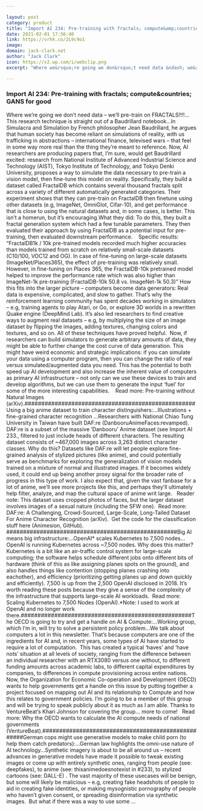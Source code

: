```yaml
---

layout: post
category: product
title: "Import AI 234: Pre-training with fractals; compute&amp;countries; GANS for good"
date: 2021-02-01 17:56:40
link: https://vrhk.co/2L9c9o1
image: 
domain: jack-clark.net
author: "Jack Clark"
icon: https://s2.wp.com/i/webclip.png
excerpt: "Where we&rsquo;re going we don&rsquo;t need data &ndash; we&rsquo;ll pre-train on FRACTALS!!!!&hellip;This research technique is straight out of a Baudrillard notebook&hellip;In Simulacra and Simulation by French philosopher Jean Baudrillard, he argues that human society has become reliant on simulations of reality, with us trafficking in abstractions &ndash; international finance, televised wars &ndash; that feel in some way more real than the thing they&rsquo;re meant to reference. Now, AI researchers are producing papers that, I&rsquo;m sure, would get Baudrillard excited: research from National Institute of Advanced Industrial Science and Technology (AIST), Tokyo Institute of Technology, and Tokyo Denki University, proposes a way to simulate the data necessary to pre-train a vision model, then fine-tune this model on reality. Specifically, they build a dataset called FractalDB which contains several thousand fractals split across a variety of different automatically generated categories. Their experiment shows that they can pre-train on FractalDB then finetune using other datasets (e.g, ImageNet, OmniGlot, Cifar-10), and get performance that is close to using the natural datasets and, in some cases, is better. This isn&rsquo;t a homerun, but it&rsquo;s encouraging.What they did: To do this, they built a fractal generation system which had a few tunable parameters. They then evaluated their approach by using FractalDB as a potential input for pre-training, then evaluated downstream performance.&nbsp; &nbsp; Specific results: &ldquo;FractalDB1k / 10k pre-trained models recorded much higher accuracies than models trained from scratch on relatively small-scale datasets (C10/100, VOC12 and OG). In case of fine-tuning on large-scale datasets (ImageNet/Places365), the effect of pre-training was relatively small. However, in fine-tuning on Places 365, the FractalDB-10k pretrained model helped to improve the performance rate which was also higher than ImageNet-1k pre-training (FractalDB-10k 50.8 vs. ImageNet-1k 50.3)&rdquo; How this fits into the larger picture &ndash; computers become data generators: Real data is expensive, complicated, and slow to gather. That&rsquo;s why the reinforcement learning community has spent decades working in simulators &ndash; e.g, training agents to play Atari, or Go, or explore 3D worlds in a rewritten Quake engine (DeepMind Lab). It&rsquo;s also led researchers to find creative ways to augment real datasets &ndash; e.g, by multiplying the size of an image dataset by flipping the images, adding textures, changing colors and textures, and so on. All of these techniques have proved helpful.&nbsp; Now, if researchers can build simulators to generate arbitrary amounts of data, they might be able to further change the cost curve of data generation. This might have weird economic and strategic implications: if you can simulate your data using a computer program, then you can change the ratio of real versus simulated/augmented data you need. This has the potential to both speed up AI development and also increase the inherent value of computers as primary AI infrastructure &ndash; not only can we use these devices to train and develop algorithms, but we can use them to generate the input &lsquo;fuel&rsquo; for some of the more interesting capabilities. &nbsp;&nbsp; Read more: Pre-training without Natural Images (arXiv).###################################################Using a big anime dataset to train character distinguishers:&hellip;Illustrations + fine-grained character recognition &hellip;Researchers with National Chiao Tung University in Taiwan have built DAF:re (DanbooruAnimeFaces:revamped). DAF:re is a subset of the massive &lsquo;Danbooru&rsquo; Anime dataset (see Import AI 233., filtered to just include heads of different characters. The resulting dataset consists of ~467,000 images across 3,263 distinct character classes. Why do this? Datasets like DAF:re will let people explore fine-grained analysis of stylized pictures (like anime), and could potentially serve as benchmarks for exploring the generalization of vision models trained on a mixture of normal and illustrated images. If it becomes widely used, it could end up being another proxy signal for the broader rate of progress in this type of work. I also expect that, given the vast fanbase for a lot of anime, we&rsquo;ll see more projects like this, and perhaps they&rsquo;ll ultimately help filter, analyze, and map the cultural space of anime writ large. &nbsp; Reader note: This dataset uses cropped photos of faces, but the larger dataset involves images of a sexual nature (including the SFW one).&nbsp; Read more: DAF:re: A Challenging, Crowd-Sourced, Large-Scale, Long-Tailed Dataset For Anime Character Recognition (arXiv).&nbsp; Get the code for the classification stuff here (Animesion, GitHub). ###################################################Big AI means big infrastructure:&hellip;OpenAI* scales Kubernetes to 7,500 nodes&hellip;OpenAI is running Kubernetes across ~7,500 nodes. Why does this matter? Kubernetes is a bit like an air-traffic control system for large-scale computing; the software helps schedule different jobs onto different bits of hardware (think of this as like assigning planes spots on the ground), and also handles things like contention (stopping planes crashing into eachother), and efficiency (prioritizing getting planes up and down quickly and efficiently). 7,500 is up from the 2,500 OpenAI disclosed in 2018. It&rsquo;s worth reading these posts because they give a sense of the complexity of the infrastructure that supports large-scale AI workloads.&nbsp; Read more: Scaling Kubernetes to 7,500 Nodes (OpenAI).*Note: I used to work at OpenAI and no longer work there.###################################################The OECD is going to try and get a handle on AI &amp; Compute:&hellip;Working group, which I&rsquo;m in, will try to solve a persistent policy problem&hellip;We talk about computers a lot in this newsletter. That&rsquo;s because computers are one of the ingredients for AI and, in recent years, some types of AI have started to require a lot of computation.&nbsp; This has created a typical &lsquo;haves&rsquo; and &lsquo;have nots&rsquo; situation at all levels of society, ranging from the difference between an individual researcher with an RTX3080 versus one without, to different funding amounts across academic labs, to different capital expenditures by companies, to differences in compute provisioning across entire nations.&nbsp; Now, the Organization for Economic Co-operation and Development (OECD) wants to help governments get a handle on this issue by putting together a project focused on mapping out AI and its relationship to Compute and how this relates to government policies. I&rsquo;m going to be a member of this group and will be trying to speak publicly about it as much as I am able. Thanks to VentureBeat&rsquo;s Khari Johnson for covering the group&hellip; more to come!  &nbsp; Read more: Why the OECD wants to calculate the AI compute needs of national governments (VentureBeat).###################################################German cops might use generative models to make child porn (to help them catch predators):&hellip;German law highlights the omni-use nature of AI technology&hellip;Synthetic imagery is about to be all around us &ndash; recent advances in generative models have made it possible to tweak existing images or come up with entirely synthetic ones, ranging from people (see: deepfakes), to anime (see: thisanimedoesnotexist in #233), to stylized cartoons (see: DALL-E) . The vast majority of these usecases will be benign, but some will likely be malicious &ndash; e.g, creating fake headshots of people to aid in creating fake identities, or making mysognistic pornography of people who haven&rsquo;t given consent, or spreading disinformation via synthetic images.&nbsp; But what if there was a way to use some …"

---
```


### Import AI 234: Pre-training with fractals; compute&amp;countries; GANS for good

Where we&rsquo;re going we don&rsquo;t need data &ndash; we&rsquo;ll pre-train on FRACTALS!!!!&hellip;This research technique is straight out of a Baudrillard notebook&hellip;In Simulacra and Simulation by French philosopher Jean Baudrillard, he argues that human society has become reliant on simulations of reality, with us trafficking in abstractions &ndash; international finance, televised wars &ndash; that feel in some way more real than the thing they&rsquo;re meant to reference. Now, AI researchers are producing papers that, I&rsquo;m sure, would get Baudrillard excited: research from National Institute of Advanced Industrial Science and Technology (AIST), Tokyo Institute of Technology, and Tokyo Denki University, proposes a way to simulate the data necessary to pre-train a vision model, then fine-tune this model on reality. Specifically, they build a dataset called FractalDB which contains several thousand fractals split across a variety of different automatically generated categories. Their experiment shows that they can pre-train on FractalDB then finetune using other datasets (e.g, ImageNet, OmniGlot, Cifar-10), and get performance that is close to using the natural datasets and, in some cases, is better. This isn&rsquo;t a homerun, but it&rsquo;s encouraging.What they did: To do this, they built a fractal generation system which had a few tunable parameters. They then evaluated their approach by using FractalDB as a potential input for pre-training, then evaluated downstream performance.&nbsp; &nbsp; Specific results: &ldquo;FractalDB1k / 10k pre-trained models recorded much higher accuracies than models trained from scratch on relatively small-scale datasets (C10/100, VOC12 and OG). In case of fine-tuning on large-scale datasets (ImageNet/Places365), the effect of pre-training was relatively small. However, in fine-tuning on Places 365, the FractalDB-10k pretrained model helped to improve the performance rate which was also higher than ImageNet-1k pre-training (FractalDB-10k 50.8 vs. ImageNet-1k 50.3)&rdquo; How this fits into the larger picture &ndash; computers become data generators: Real data is expensive, complicated, and slow to gather. That&rsquo;s why the reinforcement learning community has spent decades working in simulators &ndash; e.g, training agents to play Atari, or Go, or explore 3D worlds in a rewritten Quake engine (DeepMind Lab). It&rsquo;s also led researchers to find creative ways to augment real datasets &ndash; e.g, by multiplying the size of an image dataset by flipping the images, adding textures, changing colors and textures, and so on. All of these techniques have proved helpful.&nbsp; Now, if researchers can build simulators to generate arbitrary amounts of data, they might be able to further change the cost curve of data generation. This might have weird economic and strategic implications: if you can simulate your data using a computer program, then you can change the ratio of real versus simulated/augmented data you need. This has the potential to both speed up AI development and also increase the inherent value of computers as primary AI infrastructure &ndash; not only can we use these devices to train and develop algorithms, but we can use them to generate the input &lsquo;fuel&rsquo; for some of the more interesting capabilities. &nbsp;&nbsp; Read more: Pre-training without Natural Images (arXiv).###################################################Using a big anime dataset to train character distinguishers:&hellip;Illustrations + fine-grained character recognition &hellip;Researchers with National Chiao Tung University in Taiwan have built DAF:re (DanbooruAnimeFaces:revamped). DAF:re is a subset of the massive &lsquo;Danbooru&rsquo; Anime dataset (see Import AI 233., filtered to just include heads of different characters. The resulting dataset consists of ~467,000 images across 3,263 distinct character classes. Why do this? Datasets like DAF:re will let people explore fine-grained analysis of stylized pictures (like anime), and could potentially serve as benchmarks for exploring the generalization of vision models trained on a mixture of normal and illustrated images. If it becomes widely used, it could end up being another proxy signal for the broader rate of progress in this type of work. I also expect that, given the vast fanbase for a lot of anime, we&rsquo;ll see more projects like this, and perhaps they&rsquo;ll ultimately help filter, analyze, and map the cultural space of anime writ large. &nbsp; Reader note: This dataset uses cropped photos of faces, but the larger dataset involves images of a sexual nature (including the SFW one).&nbsp; Read more: DAF:re: A Challenging, Crowd-Sourced, Large-Scale, Long-Tailed Dataset For Anime Character Recognition (arXiv).&nbsp; Get the code for the classification stuff here (Animesion, GitHub). ###################################################Big AI means big infrastructure:&hellip;OpenAI* scales Kubernetes to 7,500 nodes&hellip;OpenAI is running Kubernetes across ~7,500 nodes. Why does this matter? Kubernetes is a bit like an air-traffic control system for large-scale computing; the software helps schedule different jobs onto different bits of hardware (think of this as like assigning planes spots on the ground), and also handles things like contention (stopping planes crashing into eachother), and efficiency (prioritizing getting planes up and down quickly and efficiently). 7,500 is up from the 2,500 OpenAI disclosed in 2018. It&rsquo;s worth reading these posts because they give a sense of the complexity of the infrastructure that supports large-scale AI workloads.&nbsp; Read more: Scaling Kubernetes to 7,500 Nodes (OpenAI).*Note: I used to work at OpenAI and no longer work there.###################################################The OECD is going to try and get a handle on AI &amp; Compute:&hellip;Working group, which I&rsquo;m in, will try to solve a persistent policy problem&hellip;We talk about computers a lot in this newsletter. That&rsquo;s because computers are one of the ingredients for AI and, in recent years, some types of AI have started to require a lot of computation.&nbsp; This has created a typical &lsquo;haves&rsquo; and &lsquo;have nots&rsquo; situation at all levels of society, ranging from the difference between an individual researcher with an RTX3080 versus one without, to different funding amounts across academic labs, to different capital expenditures by companies, to differences in compute provisioning across entire nations.&nbsp; Now, the Organization for Economic Co-operation and Development (OECD) wants to help governments get a handle on this issue by putting together a project focused on mapping out AI and its relationship to Compute and how this relates to government policies. I&rsquo;m going to be a member of this group and will be trying to speak publicly about it as much as I am able. Thanks to VentureBeat&rsquo;s Khari Johnson for covering the group&hellip; more to come!  &nbsp; Read more: Why the OECD wants to calculate the AI compute needs of national governments (VentureBeat).###################################################German cops might use generative models to make child porn (to help them catch predators):&hellip;German law highlights the omni-use nature of AI technology&hellip;Synthetic imagery is about to be all around us &ndash; recent advances in generative models have made it possible to tweak existing images or come up with entirely synthetic ones, ranging from people (see: deepfakes), to anime (see: thisanimedoesnotexist in #233), to stylized cartoons (see: DALL-E) . The vast majority of these usecases will be benign, but some will likely be malicious &ndash; e.g, creating fake headshots of people to aid in creating fake identities, or making mysognistic pornography of people who haven&rsquo;t given consent, or spreading disinformation via synthetic images.&nbsp; But what if there was a way to use some …